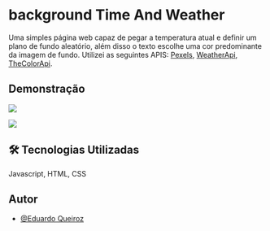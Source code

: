 # background Time And Weather

Uma simples página web capaz de pegar a temperatura atual e definir um plano de fundo aleatório, além disso o texto escolhe uma cor predominante da imagem de fundo. Utilizei as seguintes APIS: [Pexels](https://www.pexels.com/), [WeatherApi](https://www.weatherapi.com/), [TheColorApi](https://www.thecolorapi.com/).


## Demonstração

![](https://media.discordapp.net/attachments/1001677903400030212/1002353037874053153/unknown.png)

![](https://cdn.discordapp.com/attachments/1001677903400030212/1001677973998546985/unknown.png)

## 🛠 Tecnologias Utilizadas
Javascript, HTML, CSS


## Autor

- [@Eduardo Queiroz](https://github.com/eduardoqsilva)



